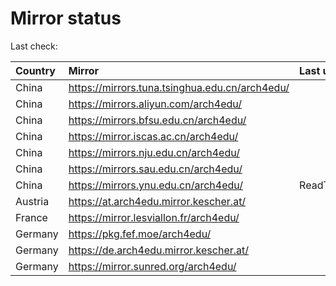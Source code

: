 <script src="./time.js"></script>
# Mirror status
Last check: <script type="text/javascript">localize(1695618990.7353609);</script>

|Country|Mirror|Last update|
|:------|:-----|:----------|
|China|https://mirrors.tuna.tsinghua.edu.cn/arch4edu/|<script type="text/javascript">localize(1695580115);</script>|
|China|https://mirrors.aliyun.com/arch4edu/|<script type="text/javascript">localize(1695580115);</script>|
|China|https://mirrors.bfsu.edu.cn/arch4edu/|<script type="text/javascript">localize(1695580115);</script>|
|China|https://mirror.iscas.ac.cn/arch4edu/|<script type="text/javascript">localize(1695580115);</script>|
|China|https://mirrors.nju.edu.cn/arch4edu/|<script type="text/javascript">localize(1695580115);</script>|
|China|https://mirrors.sau.edu.cn/arch4edu/|<script type="text/javascript">localize(1695580115);</script>|
|China|https://mirrors.ynu.edu.cn/arch4edu/|ReadTimeout|
|Austria|https://at.arch4edu.mirror.kescher.at/|<script type="text/javascript">localize(1695580115);</script>|
|France|https://mirror.lesviallon.fr/arch4edu/|<script type="text/javascript">localize(1695580115);</script>|
|Germany|https://pkg.fef.moe/arch4edu/|<script type="text/javascript">localize(1695580115);</script>|
|Germany|https://de.arch4edu.mirror.kescher.at/|<script type="text/javascript">localize(1695580115);</script>|
|Germany|https://mirror.sunred.org/arch4edu/|<script type="text/javascript">localize(1695580115);</script>|

<script src="./tablefilter/tablefilter.js"></script>
<script src="./table.js"></script>